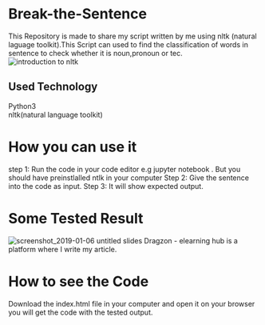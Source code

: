 # Break-the-Sentence
This Repository is made to share my script written by me using nltk (natural laguage toolkit).This Script can used to find the classification of words in sentence to check whether it is noun,pronoun or tec.  
![introduction to nltk](https://user-images.githubusercontent.com/37480057/50733702-75d41a00-11b8-11e9-812c-5fbc305fa54b.png)
## Used Technology
Python3 <br>
nltk(natural language toolkit)
# How you can use it
step 1: Run the code in your code editor e.g jupyter notebook . But you should have preinstlalled ntlk in your computer
Step 2: Give the sentence into the code as input.
Step 3: It will show expected output.
# Some Tested Result
![screenshot_2019-01-06 untitled slides](https://user-images.githubusercontent.com/37480057/50733775-1ecf4480-11ba-11e9-9cbf-985fcccb37d1.png)
Dragzon - elearning hub is a platform where I write my article.
# How to see the Code
Download the index.html file in your computer and open it on your browser you will get the code with the tested output.
